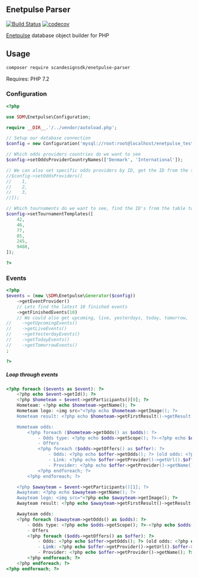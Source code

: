 Enetpulse Parser
----------------

[![Build Status](https://travis-ci.org/scandesignsdk/enetpulse-parser.svg?branch=master)](https://travis-ci.org/scandesignsdk/enetpulse-parser)
[![codecov](https://codecov.io/gh/scandesignsdk/enetpulse-parser/branch/master/graph/badge.svg)](https://codecov.io/gh/scandesignsdk/enetpulse-parser)

[Enetpulse](https://www.enetpulse.com/) database object builder for PHP

## Usage

```bash
composer require scandesignsdk/enetpulse-parser
```

Requires: PHP 7.2

### Configuration

```php
<?php

use SDM\Enetpulse\Configuration;

require __DIR__.'/../vendor/autoload.php';

// Setup our database connection
$config = new Configuration('mysql://root:root@localhost/enetpulse_test');

// Which odds providers countries do we want to see
$config->setOddsProviderCountryNames(['Denmark', 'International']);

// We can also set specific odds providers by ID, get the ID from the table odds_provider
//$config->setOddsProviders([
//    1,
//    2,
//    3,
//]);

// Which tournaments do we want to see, find the ID's from the table tournament_template
$config->setTournamentTemplates([
    42,
    46,
    77,
    85,
    245,
    9408,
]);

?>
```

### Events

```php
<?php
$events = (new \SDM\Enetpulse\Generator($config))
    ->getEventProvider()
    // Lets find the latest 10 finished events
    ->getFinishedEvents(10)
    // We could also get upcoming, live, yesterdays, today, tomorrow,
//    ->getUpcomingEvents()
//    ->getLiveEvents()
//    ->getYesterdayEvents()
//    ->getTodayEvents()
//    ->getTomorrowEvents()
;

?>
```

##### Loop through events

```php
<?php foreach ($events as $event): ?>
    <?php echo $event->getId(); ?>
    <?php $hometeam = $event->getParticipants()[0]; ?>
    Hometeam: <?php echo $hometeam->getName(); ?>
    Hometeam logo: <img src="<?php echo $hometeam->getImage(); ?>
    Hometeam result: <?php echo $hometeam->getFirstResult()->getResult(); ?>

    Hometeam odds:
        <?php foreach ($hometeam->getOdds() as $odds): ?>
            - Odds type: <?php echo $odds->getScope(); ?>-<?php echo $odds->getSubtype(); ?>
            - Offers
            <?php foreach ($odds->getOffers() as $offer): ?>
                - Odds: <?php echo $offer->getOdds(); ?> (old odds: <?php echo $offer->getOldOdds(); ?>
                - Link: <?php echo $offer->getProvider()->getUrl().$offer->getCouponkey(); ?>
                - Provider: <?php echo $offer->getProvider()->getName(); ?>
            <?php endforeach; ?>
        <?php endforeach; ?>

    <?php $awayteam = $event->getParticipants()[1]; ?>
    Awayteam: <?php echo $awayteam->getName(); ?>
    Awayteam logo: <img src="<?php echo $awayteam->getImage(); ?>
    Awayteam result: <?php echo $awayteam->getFirstResult()->getResult(); ?>

    Awayteam odds:
    <?php foreach ($awayteam->getOdds() as $odds): ?>
        - Odds type: <?php echo $odds->getScope(); ?>-<?php echo $odds->getSubtype(); ?>
        - Offers
        <?php foreach ($odds->getOffers() as $offer): ?>
            - Odds: <?php echo $offer->getOdds(); ?> (old odds: <?php echo $offer->getOldOdds(); ?>
            - Link: <?php echo $offer->getProvider()->getUrl().$offer->getCouponkey(); ?>
            - Provider: <?php echo $offer->getProvider()->getName(); ?>
        <?php endforeach; ?>
    <?php endforeach; ?>
<?php endforeach; ?>
```
